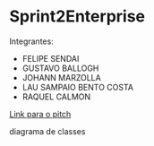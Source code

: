# Sprint2Enterprise

  Integrantes:
  
- FELIPE SENDAI
- GUSTAVO BALLOGH
- JOHANN MARZOLLA
- LAU SAMPAIO BENTO COSTA
- RAQUEL CALMON
 

[Link para o pitch](https://www.youtube.com/watch?v=BVj8tq1eWTI&ab_channel=LauCosta)

diagrama de classes 

  
